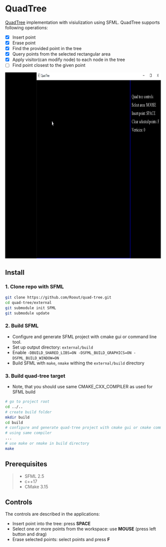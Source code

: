 # QuadTree

[QuadTree](https://en.wikipedia.org/wiki/Quadtree) implementation with visiulization using SFML.
QuadTree supports following operations:

- [x] Insert point
- [x] Erase point
- [x] Find the provided point in the tree
- [x] Query points from the selected rectangular area
- [x] Apply visitor(can modify node) to each node in the tree
- [ ] Find point closest to the given point

<img src="https://github.com/Roout/quad-tree/blob/master/docs/quadtree.gif" width="1000" height="600" />

## Install

### 1. Clone repo with SFML

```bash
git clone https://github.com/Roout/quad-tree.git
cd quad-tree/external
git submodule init SFML
git submodule update
```

### 2. Build SFML

- Configure and generate SFML project with cmake gui or command line tool.
- Set up output directory: `external/build`
- Enable `-DBUILD_SHARED_LIBS=ON -DSFML_BUILD_GRAPHICS=ON -DSFML_BUILD_WINDOW=ON`
- Build SFML with `make`, `nmake` withing the `external/build` directory

### 3. Build quad-tree target

- Note, that you should use same CMAKE_CXX_COMPILER as used for SFML build

```bash
# go to project root 
cd ../.. 
# create build folder
mkdir build
cd build
# configure and generate quad-tree project with cmake gui or cmake command line tool
# using same compiler
...
# use make or nmake in build directory
make 
```

## Prerequisites

> - SFML 2.5
> - c++17
> - CMake 3.15

## Controls

The controls are described in the applications:

- Insert point into the tree: press **SPACE**
- Select one or more points from the workspace: use **MOUSE** (press left button and drag)
- Erase selected points: select points and press **F**
